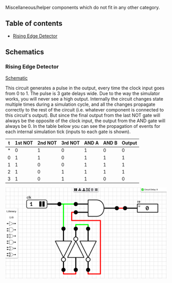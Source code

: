Miscellaneous/helper components which do not fit in any other category.

## Table of contents
* [Rising Edge Detector](#rising_edge)

## Schematics

### <a name="rising_edge"></a>Rising Edge Detector
[Schematic](Rising%20Edge%20Detector.sch)

This circuit generates a pulse in the output, every time the clock input goes from 0 to 1. The pulse is 3 gate delays wide. Due to the way the simulator works, you will never see a high output. Internally the circuit changes state multiple times during a simulation cycle, and all the changes propagate correctly to the rest of the circuit (i.e. whatever component is connected to this circuit's output). But since the final output from the last NOT gate will always be the opposite of the clock input, the output from the AND gate will always be 0. In the table below you can see the propagation of events for each internal simulation tick (inputs to each gate is shown).

| t | 1st NOT | 2nd NOT | 3rd NOT | AND A | AND B | Output |
|---|---------|---------|---------|-------|-------|--------|
| * | 0 | 1 | 0 | 1 | 0 | 0 |
| 0 | 1 | 1 | 0 | 1 | 1 | 1 |
| 1 | 1 | 0 | 0 | 1 | 1 | 1 |
| 2 | 1 | 0 | 1 | 1 | 1 | 1 |
| 3 | 1 | 0 | 1 | 1 | 0 | 0 |

![Rising Edge Detector](images/rising_edge.png "Rising Edge Detector")
